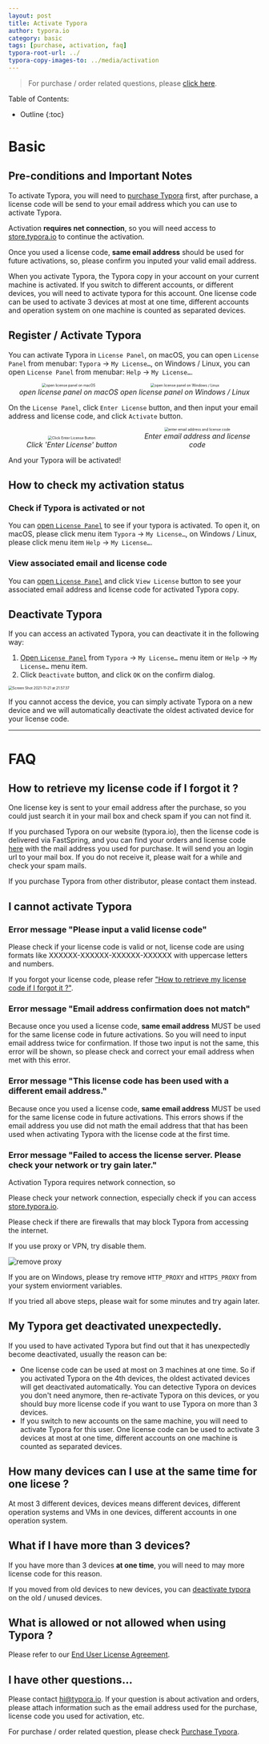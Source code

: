 ```yaml
---
layout: post
title: Activate Typora
author: typora.io
category: basic
tags: [purchase, activation, faq]
typora-root-url: ../
typora-copy-images-to: ../media/activation
---
```


> For purchase / order related questions, please [click here](/purchase).

Table of Contents:


* Outline
{:toc}

# Basic

## Pre-conditions and Important Notes

To activate Typora, you will need to [purchase Typora](https://store.typora.io/) first, after purchase, a license code will be send to your email address which you can use to activate Typora.

Activation **requires net connection**, so you will need access to [store.typora.io](https://store.typora.io) to continue the activation.

Once you used a license code, **same email address** should be used for future activations, so, please confirm you inputed your valid email address.

When you activate Typora, the Typora copy in your account on your current machine is activated. If you switch to different accounts, or different devices, you will need to activate typora for this account. One license code can be used to activate 3 devices at most at one time, different accounts and operation system on one machine is counted as separated devices.

## Register / Activate Typora

You can activate Typora in `License Panel`, on macOS, you can open `License Panel` from menubar: `Typora` → `My License…`, on Windows / Linux, you can open `License Panel` from menubar: `Help` → `My License…`.

<div  style="text-align:center">
  <figure style="margin:0;display:inline-block;">
    <img src="/media/activation/Screen Shot 2021-11-21 at 21.07.33.png" alt="open license panel on macOS" style="zoom:50%;" />	
    <figcaption><center><i>open license panel on macOS</i></center></figcaption>
  </figure>
  <figure  style="margin:0;display:inline-block;">
    <img src="/media/activation/Screen Shot 2021-11-21 at 21.22.48.png" alt="open license panel on Windows / Linux" style="zoom:50%;" />	
    <figcaption><center><i>open license panel on Windows / Linux</i></center></figcaption>
  </figure>
</div>

On the `License Panel`, click `Enter License` button, and then input your email address and license code, and click `Activate` button.

<div  style="text-align:center">
  <figure style="margin:0;display:inline-block;width: 49%;">
    <img src="/media/activation/Screen Shot 2021-11-21 at 21.27.42.png" alt="Click Enter License Button" style="zoom:50%;width:auto;" />	
    <figcaption><center><i>Click 'Enter License' button</i></center></figcaption>
  </figure>
  <figure style="margin:0;display:inline-block;width: 49%;">
    <img src="/media/activation/Screen Shot 2021-11-21 at 21.28.38.png" alt="enter email address and license code" style="zoom:50%;" />	
    <figcaption><center><i>Enter email address and license code</i></center></figcaption>
  </figure>
</div>

And your Typora will be activated!

## How to check my activation status

### Check if Typora is activated or not

You can [open `License Panel`](#register--activate-typora) to see if your typora is activated. To open it, on macOS, please click menu item `Typora` → `My License…`, on Windows / Linux, please click menu item `Help` → `My License…`.

### View associated email and license code

You can [open `License Panel`](#register--activate-typora) and click `View License` button to see your associated email address and license code for activated Typora copy.

## Deactivate Typora

If you can access an activated Typora, you can deactivate it in the following way:

1. [Open `License Panel`](#register--activate-typora) from `Typora` → `My License…` menu item or `Help` → `My License…` menu item.
2. Click `Deactivate` button, and click `OK` on the confirm dialog.

<img src="/media/activation/Screen Shot 2021-11-21 at 21.57.37.png" alt="Screen Shot 2021-11-21 at 21.57.37" style="zoom:50%;" />

If you cannot access the device, you can simply activate Typora on a new device and we will automatically deactivate the oldest activated device for your license code.

---

# FAQ

## How to retrieve my license code if I forgot it ?

One license key is sent to your email address after the purchase, so you could just search it in your mail box and check spam if you can not find it.

If you purchased Typora on our website (typora.io), then the license code is delivered via FastSpring, and you can find your orders and license code [here](https://typora.onfastspring.com/account) with the mail address you used for purchase. It will send you an login url to your mail box. If you do not receive it, please wait for a while and check your spam mails.

If you purchase Typora from other distributor, please contact them instead.

## I cannot activate Typora

### Error message "Please input a valid license code"

Please check if your license code is valid or not, license code are using formats like XXXXXX-XXXXXX-XXXXXX-XXXXXX with uppercase letters and numbers.

If you forgot your license code, please refer ["How to retrieve my license code if I forgot it ?"](#how-to-retrieve-my-license-code-if-i-forgot-it-).

### Error message "Email address confirmation does not match"

Because once you used a license code, **same email address** MUST be used for the same license code in future activations. So you will need to input email address twice for confirmation. If those two input is not the same, this error will be shown, so please check and correct your email address when met with this error.

### Error message "This license code has been used with a different email address."

Because once you used a license code, **same email address** MUST be used for the same license code in future activations. This errors shows if the email address you use did not math the email address that that has been used when activating Typora with the license code at the first time.

### Error message "Failed to access the license server. Please check your network or try gain later."

Activation Typora requires network connection, so

Please check your network connection, especially check if you can access [store.typora.io](https://store.typora.io).

Please check if there are firewalls that may block Typora from accessing the internet.

If you use proxy or VPN, try disable them.

![remove proxy](/media/activation/Local-Area-Network-Settings.png)

If you are on Windows, please try remove `HTTP_PROXY` and `HTTPS_PROXY` from your system enviorment variables.

If you tried all above steps, please wait for some minutes and try again later.

## My Typora get deactivated unexpectedly.

If you used to have activated Typora but find out that it has unexpectedly become deactivated, usually the reason can be:

- One license code can be used at most on 3 machines at one time. So if you activated Typora on the 4th devices, the oldest activated devices will get deactivated automatically. You can detective Typora on devices you don't need anymore, then re-activate Typora on this devices, or you should buy more license code if you want to use Typora on more than 3 devices.
- If you switch to new accounts on the same machine, you will need to activate Typora for this user. One license code can be used to activate 3 devices at most at one time, different accounts on one machine is counted as separated devices.

## How many devices can I use at the same time for one licese ?

At most 3 different devices, devices means different devices, different operation systems and VMs in one devices, different accounts in one operation system. 

## What if I have more than 3 devices?

If you have more than 3 devices **at one time**, you will need to may more license code for this reason. 

If you moved from old devices to new devices, you can [deactivate typora](#deactivate-typora) on the old / unused devices.

## What is allowed or not allowed when using Typora ?

Please refer to our [End User License Agreement](https://support.typora.io/License-Agreement/).

## I have other questions...

Please contact <hi@typora.io>. If your question is about activation and orders, please attach information such as the email address used for the purchase, license code you used for activation, etc.

For purchase / order related question, please check [Purchase Typora](/purchase).
